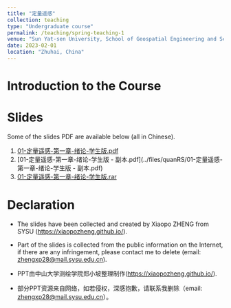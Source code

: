 ```yaml
---
title: "定量遥感"
collection: teaching
type: "Undergraduate course"
permalink: /teaching/spring-teaching-1
venue: "Sun Yat-sen University, School of Geospatial Engineering and Science"
date: 2023-02-01
location: "Zhuhai, China"
---
```

# Introduction to the Course


# Slides
Some of the slides PDF are available below (all in Chinese).
1. [01-定量遥感-第一章-绪论-学生版.pdf](../files/quanRS/01-定量遥感-第一章-绪论-学生版.pdf)
2. [01-定量遥感-第一章-绪论-学生版 - 副本.pdf](../files/quanRS/01-定量遥感-第一章-绪论-学生版 - 副本.pdf)
3. [01-定量遥感-第一章-绪论-学生版.rar](../files/quanRS/01-定量遥感-第一章-绪论-学生版.rar)

# Declaration
- The slides have been collected and created by Xiaopo ZHENG from SYSU (https://xiaopozheng.github.io/).
- Part of the slides is collected from the public information on the Internet, if there are any infringement, please contact me to delete (email: zhengxp28@mail.sysu.edu.cn).

- PPT由中山大学测绘学院郑小坡整理制作(https://xiaopozheng.github.io/).
- 部分PPT资源来自网络，如若侵权，深感抱歉，请联系我删除（email: zhengxp28@mail.sysu.edu.cn）。

